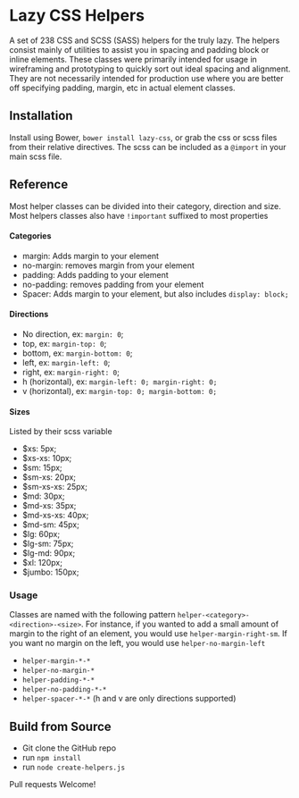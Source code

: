 # Lazy CSS Helpers

A set of 238 CSS and SCSS (SASS) helpers for the truly lazy.    The helpers consist mainly of utilities to assist you in spacing and padding block or inline elements.
These classes were primarily intended for usage in wireframing and prototyping to quickly sort out ideal spacing and alignment.  They are not necessarily intended for production use where you are better off specifying padding, margin, etc in actual element classes.


## Installation

Install using Bower, `bower install lazy-css`, or grab the css or scss files from their relative directives.    The scss can be included as a `@import` in your main scss file.

## Reference

Most helper classes can be divided into their category, direction and size.   Most helpers classes also have `!important` suffixed to most properties

#### Categories

- margin: Adds margin to your element
- no-margin: removes margin from your element
- padding: Adds padding to your element
- no-padding: removes padding from your element
- Spacer: Adds margin to your element, but also includes `display: block;`

#### Directions

- No direction, ex: `margin: 0`;
- top, ex: `margin-top: 0`;
- bottom, ex: `margin-bottom: 0`;
- left, ex: `margin-left: 0`;
- right, ex: `margin-right: 0`;
- h (horizontal), ex: `margin-left: 0; margin-right: 0;`
- v (horizontal), ex: `margin-top: 0; margin-bottom: 0;`

#### Sizes

Listed by their scss variable

- $xs: 5px;
- $xs-xs: 10px;
- $sm: 15px;
- $sm-xs: 20px;
- $sm-xs-xs: 25px;
- $md: 30px;
- $md-xs: 35px;
- $md-xs-xs: 40px;
- $md-sm: 45px;
- $lg: 60px;
- $lg-sm: 75px;
- $lg-md: 90px;
- $xl: 120px;
- $jumbo: 150px;

### Usage

Classes are named with the following pattern `helper-<category>-<direction>-<size>`.   For instance, if you wanted to add a small amount of margin to the right of an element, you would use `helper-margin-right-sm`.  If you want no margin on the left, you would use `helper-no-margin-left`

- `helper-margin-*-*`
- `helper-no-margin-*`
- `helper-padding-*-*`
- `helper-no-padding-*-*`
- `helper-spacer-*-*`  (h and v are only directions supported)


## Build from Source

- Git clone the GitHub repo
- run `npm install`
- run `node create-helpers.js`


Pull requests Welcome!